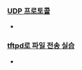 ### [UDP 프로토콜](https://youtu.be/3MkI3FBFzX8?list=PL0d8NnikouEWcF1jJueLdjRIC4HsUlULi)

- 

### [tftpd로 파일 전송 실습](https://youtu.be/5Woau-EJChw?list=PL0d8NnikouEWcF1jJueLdjRIC4HsUlULi)

-